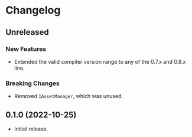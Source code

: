 # Changelog

## Unreleased

### New Features

- Extended the valid compiler version range to any of the 0.7.x and 0.8.x line.

### Breaking Changes

- Removed `IAssetManager`, which was unused.

## 0.1.0 (2022-10-25)

- Initial release.
